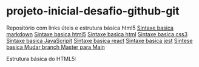 # projeto-inicial-desafio-github-git
Repositório com links úteis e estrutura básica html5
[Sintaxe basica markdown](https://www.markdownguide.org/basic-syntax/)
[Sintaxe basica html5](https://www.devmedia.com.br/o-que-e-o-html5/25820)
[Sintaxe basica html](https://developer.mozilla.org/pt-BR/docs/Web/HTML)
[Sintaxe basica css3](https://developer.mozilla.org/pt-BR/docs/Web/CSS)
[Sintaxe basica JavaScripit](https://www.javascript.com/resources)
[Sintaxe basica react](https://pt-br.reactjs.org/)
[Sintaxe basica jest](https://jestjs.io/pt-BR/)
[Sintese basica Mudar branch Master para Main](https://alismed.github.io/blog/2020/07/27/mudar-master-main)

Estrutura básica do HTML5:
<!DOCTYPE HTML>
<html lang=”pt-br”>
<head>
  <meta charset=”UTF-8”>
  <title></title>
</head>
<body>
</body>
</html>
